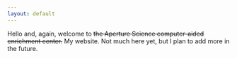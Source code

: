 ```yaml
---
layout: default
---
```

Hello and, again, welcome to <strike>the Aperture Science computer-aided enrichment center.</strike> My website. Not much here yet, but I plan to add more in the future.
